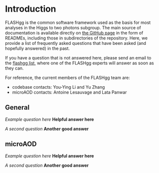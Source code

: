 # Introduction

FLASHgg is the common software framework used as the basis for most analyses in the Higgs to two photons subgroup.
The main source of documentation is available directly on [the GitHub page](https://github.com/cms-analysis/flashgg) in the form of READMEs, 
including those in subdirectories of the repository.
Here, we provide a list of frequently asked questions that have been asked (and hopefully answered) in the past.

If you have a question that is not answered here, please send an email to the [flashgg list](mailto:cms-flashgg@cern.ch), 
where one of the FLASHgg experts will answer as soon as they can. 

For reference, the current members of the FLASHgg team are:
- codebase contacts: You-Ying Li and Yu Zhang
- microAOD contacts: Antoine Lesauvage and Lata Panwar

## General

*Example question here*
**Helpful answer here**

*A second question*
**Another good answer**

## microAOD

*Example question here*
**Helpful answer here**

*A second question*
**Another good answer**
